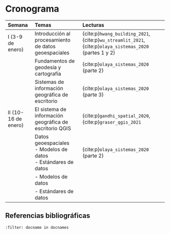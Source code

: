 # Cronograma

| Semana | Temas | Lecturas |
| :- | :- | :- |
| I (3-9 de enero)    | Introducción al procesamiento de datos geoespaciales | {cite:p}`hwang_building_2021`, {cite:p}`wu_streamlit_2021`, {cite:p}`olaya_sistemas_2020` (partes 1 y 2) |
|                     | Fundamentos de geodesía y cartografía | {cite:p}`olaya_sistemas_2020` (parte 2) |
|                     | Sistemas de información geográfica de escritorio | {cite:p}`olaya_sistemas_2020` (parte 3) |
| II (10-16 de enero) | El sistema de información geográfica de escritorio QGIS | {cite:p}`gandhi_spatial_2020`, {cite:p}`graser_qgis_2021` |
|                     | Datos geoespaciales<br>- Modelos de datos<br>- Estándares de datos | {cite:p}`olaya_sistemas_2020` (parte 2) |
|                     | - Modelos de datos | |
|                     | - Estándares de datos | |

## Referencias bibliográficas
```{bibliography}
:filter: docname in docnames
```